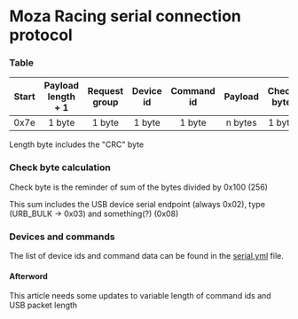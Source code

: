 # Moza Racing serial connection protocol

### Table
| Start | Payload length + 1 | Request group | Device id | Command id | Payload | Check byte |
| :---: | :----------------: | :-----------: | :-------: | :--------: | :-----: | :--------: |
| 0x7e  | 1 byte             | 1 byte        | 1 byte    | 1 byte     | n bytes | 1 byte     |

Length byte includes the "CRC" byte

### Check byte calculation
Check byte is the reminder of sum of the bytes divided by 0x100 (256)

This sum includes the USB device serial endpoint (always 0x02), type (URB_BULK -> 0x03) and something(?) (0x08)

### Devices and commands
The list of device ids and command data can be found in the [serial.yml](./data/serial.yml) file.

#### Afterword
This article needs some updates to variable length of command ids and USB packet length
